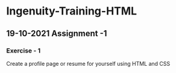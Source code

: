 # Ingenuity-Training-HTML
## 19-10-2021 Assignment -1
### Exercise - 1
Create a profile page or resume for yourself using HTML and CSS
